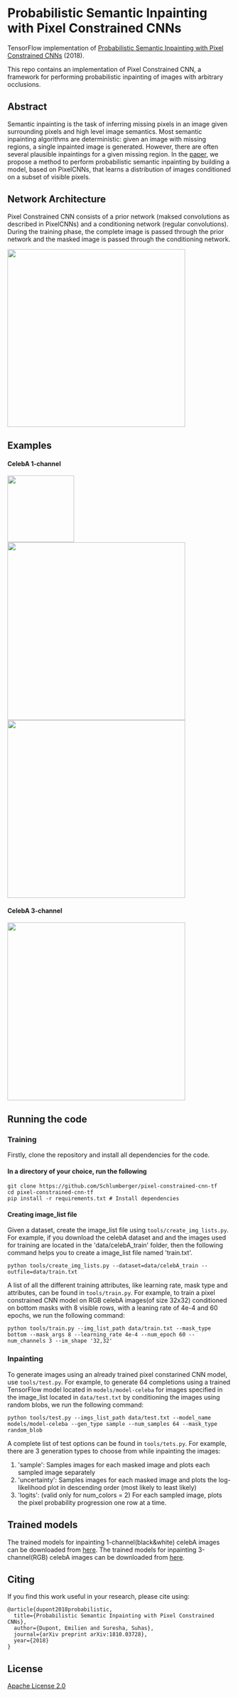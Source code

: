 # Probabilistic Semantic Inpainting with Pixel Constrained CNNs 

TensorFlow implementation of [Probabilistic Semantic Inpainting with Pixel Constrained CNNs](https://arxiv.org/abs/1810.03728) (2018).

This repo contains an implementation of Pixel Constrained CNN, a framework for performing probabilistic inpainting of images with arbitrary occlusions.

## Abstract
Semantic inpainting is the task of inferring missing pixels in an image given surrounding pixels and high level image semantics. Most semantic inpainting algorithms are deterministic: given an image with missing regions, a single inpainted image is generated. However, there are often several plausible inpaintings for a given missing region. In the [paper](https://arxiv.org/abs/1810.03728), we propose a method to perform probabilistic semantic inpainting by building a model, based on PixelCNNs, that learns a distribution of images conditioned on a subset of visible pixels.

## Network Architecture
Pixel Constrained CNN consists of a prior network (maksed convolutions as described in PixelCNNs) and a conditioning network (regular convolutions). During the training phase, the complete image is passed through the prior network and the masked image is passed through the conditioning network.

<img src="https://github.com/Schlumberger/ML_code_playground/blob/master/pixel_cnn_pattern_modeling/imgs/network_architecture.png" width='400'>

## Examples
#### CelebA 1-channel
<img src="https://github.com/Schlumberger/ML_code_playground/blob/master/pixel_cnn_pattern_modeling/imgs/bottom_mask_gif.gif" width='150'>
<img src="https://github.com/Schlumberger/ML_code_playground/blob/master/pixel_cnn_pattern_modeling/imgs/celeba_1_channel.png" width='400'>
<img src="https://github.com/Schlumberger/ML_code_playground/blob/master/pixel_cnn_pattern_modeling/imgs/likelihood_image.png" width='400'>

#### CelebA 3-channel
<img src="https://github.com/Schlumberger/ML_code_playground/blob/master/pixel_cnn_pattern_modeling/imgs/celeba_3_channel.png" width='400'>

## Running the code

### Training
Firstly, clone the repository and install all dependencies for the code.

#### In a directory of your choice, run the following
```
git clone https://github.com/Schlumberger/pixel-constrained-cnn-tf
cd pixel-constrained-cnn-tf
pip install -r requirements.txt # Install dependencies
```

#### Creating image_list file
Given a dataset, create the image_list file using `tools/create_img_lists.py`. For example, if you download the celebA dataset and and the images used for training are located in the 'data/celebA_train' folder, then the following command helps you to create a image_list file named 'train.txt'. 

```
python tools/create_img_lists.py --dataset=data/celebA_train --outfile=data/train.txt
```

A list of all the different training attributes, like learning rate, mask type and attributes, can be found in `tools/train.py`. For example, to train a pixel constrained CNN model on RGB celebA images(of size 32x32) conditioned on bottom masks with 8 visible rows, with a leaning rate of 4e-4 and 60 epochs, we run the following command:

```
python tools/train.py --img_list_path data/train.txt --mask_type bottom --mask_args 8 --learning_rate 4e-4 --num_epoch 60 --num_channels 3 --im_shape '32,32'  
```

### Inpainting 
To generate images using an already trained pixel constarined CNN model, use `tools/test.py`. For example, to generate 64 completions using a trained TensorFlow model located in `models/model-celeba` for images specified in the image_list located in `data/test.txt` by conditioning the images using random blobs, we run the following command:

```
python tools/test.py --imgs_list_path data/test.txt --model_name models/model-celeba --gen_type sample --num_samples 64 --mask_type random_blob 
```

A complete list of test options can be found in `tools/tets.py`. For example, there are 3 generation types to choose from while inpainting the images:
1. 'sample': Samples images for each masked image and plots each sampled image separately
2. 'uncertainty': Samples images for each masked image and plots the log-likelihood plot in descending order (most likely to least likely)
3. 'logits': (valid only for num_colors = 2) For each sampled image, plots the pixel probability progression one row at a time.

## Trained models
The trained models for inpainting 1-channel(black&white) celebA images can be downloaded from [here](https://drive.google.com/drive/folders/1YhijDv2PBN1DoyBEk2AMThqhcxO3r7zb?usp=sharing). The trained models for inpainting 3-channel(RGB) celebA images can be downloaded from [here](https://drive.google.com/drive/folders/1ItRGQMd8h0037mCvvMyvh72srwR06FA4?usp=sharing). 

## Citing
If you find this work useful in your research, please cite using:

```
@article{dupont2018probabilistic,
  title={Probabilistic Semantic Inpainting with Pixel Constrained CNNs},
  author={Dupont, Emilien and Suresha, Suhas},
  journal={arXiv preprint arXiv:1810.03728},
  year={2018}
}
```

## License

[Apache License 2.0](LICENSE)


